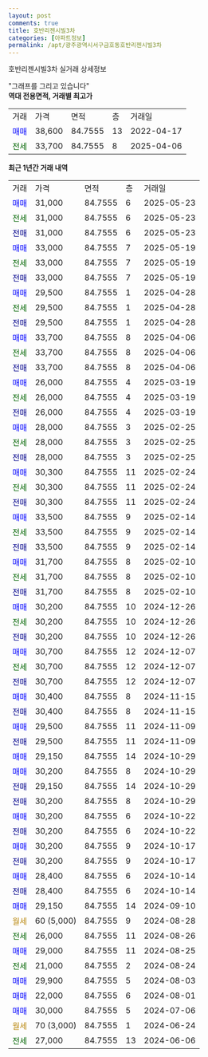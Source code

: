 ```yaml
---
layout: post
comments: true
title: 호반리젠시빌3차
categories: [아파트정보]
permalink: /apt/광주광역시서구금호동호반리젠시빌3차
---
```


호반리젠시빌3차 실거래 상세정보

<script type="text/javascript">
  google.charts.load('current', {'packages':['line', 'corechart']});
  google.charts.setOnLoadCallback(drawChart);

  function drawChart() {
    var data = new google.visualization.DataTable();
    data.addColumn('date', '거래일');
    data.addColumn('number', "매매");
    data.addColumn('number', "전세");
    data.addColumn('number', "전매");

    data.addRows([[new Date(Date.parse("2025-05-23")), 31000, null, null], [new Date(Date.parse("2025-05-23")), null, 31000, null], [new Date(Date.parse("2025-05-23")), null, null, 31000], [new Date(Date.parse("2025-05-19")), 33000, null, null], [new Date(Date.parse("2025-05-19")), null, 33000, null], [new Date(Date.parse("2025-05-19")), null, null, 33000], [new Date(Date.parse("2025-04-28")), 29500, null, null], [new Date(Date.parse("2025-04-28")), null, 29500, null], [new Date(Date.parse("2025-04-28")), null, null, 29500], [new Date(Date.parse("2025-04-06")), 33700, null, null], [new Date(Date.parse("2025-04-06")), null, 33700, null], [new Date(Date.parse("2025-04-06")), null, null, 33700], [new Date(Date.parse("2025-03-19")), 26000, null, null], [new Date(Date.parse("2025-03-19")), null, 26000, null], [new Date(Date.parse("2025-03-19")), null, null, 26000], [new Date(Date.parse("2025-02-25")), 28000, null, null], [new Date(Date.parse("2025-02-25")), null, 28000, null], [new Date(Date.parse("2025-02-25")), null, null, 28000], [new Date(Date.parse("2025-02-24")), 30300, null, null], [new Date(Date.parse("2025-02-24")), null, 30300, null], [new Date(Date.parse("2025-02-24")), null, null, 30300], [new Date(Date.parse("2025-02-14")), 33500, null, null], [new Date(Date.parse("2025-02-14")), null, 33500, null], [new Date(Date.parse("2025-02-14")), null, null, 33500], [new Date(Date.parse("2025-02-10")), 31700, null, null], [new Date(Date.parse("2025-02-10")), null, 31700, null], [new Date(Date.parse("2025-02-10")), null, null, 31700], [new Date(Date.parse("2024-12-26")), 30200, null, null], [new Date(Date.parse("2024-12-26")), null, 30200, null], [new Date(Date.parse("2024-12-26")), null, null, 30200], [new Date(Date.parse("2024-12-07")), 30700, null, null], [new Date(Date.parse("2024-12-07")), null, 30700, null], [new Date(Date.parse("2024-12-07")), null, null, 30700], [new Date(Date.parse("2024-11-15")), 30400, null, null], [new Date(Date.parse("2024-11-15")), null, null, 30400], [new Date(Date.parse("2024-11-09")), 29500, null, null], [new Date(Date.parse("2024-11-09")), null, null, 29500], [new Date(Date.parse("2024-10-29")), 29150, null, null], [new Date(Date.parse("2024-10-29")), 30200, null, null], [new Date(Date.parse("2024-10-29")), null, null, 29150], [new Date(Date.parse("2024-10-29")), null, null, 30200], [new Date(Date.parse("2024-10-22")), 30200, null, null], [new Date(Date.parse("2024-10-22")), null, null, 30200], [new Date(Date.parse("2024-10-17")), 30200, null, null], [new Date(Date.parse("2024-10-17")), null, null, 30200], [new Date(Date.parse("2024-10-14")), 28400, null, null], [new Date(Date.parse("2024-10-14")), null, null, 28400], [new Date(Date.parse("2024-09-10")), 29150, null, null], [new Date(Date.parse("2024-08-28")), null, null, null], [new Date(Date.parse("2024-08-26")), null, 26000, null], [new Date(Date.parse("2024-08-25")), 29000, null, null], [new Date(Date.parse("2024-08-24")), null, 21000, null], [new Date(Date.parse("2024-08-03")), 29900, null, null], [new Date(Date.parse("2024-08-01")), 22000, null, null], [new Date(Date.parse("2024-07-06")), 30000, null, null], [new Date(Date.parse("2024-06-24")), null, null, null], [new Date(Date.parse("2024-06-06")), null, 27000, null]]);

    var options = {
      hAxis: {
        format: 'yyyy/MM/dd'
      },    
      lineWidth: 0,
      pointsVisible: true,    
      title: '최근 1년간 유형별 실거래가 분포',
      legend: { position: 'bottom' }
    };

    var formatter = new google.visualization.NumberFormat({pattern:'###,###'} );
    formatter.format(data, 1);
    formatter.format(data, 2);
    
    setTimeout(function() {
        var chart = new google.visualization.LineChart(document.getElementById('columnchart_material'));
        chart.draw(data, (options));
        document.getElementById('loading').style.display = 'none';
    }, 200);
  }
</script>


<div id="loading" style="z-index:20; display: block; margin-left: 0px">"그래프를 그리고 있습니다"</div>
<div id="columnchart_material" style="width: 95%; margin-left: 0px; display: block"></div>
<!-- contents start -->
<b>역대 전용면적, 거래별 최고가</b>
<table class="sortable">
    <tr>
      <td>거래</td>
      <td>가격</td>
      <td>면적</td>
      <td>층</td>
      <td>거래일</td>
    </tr>
        <tr>
          <td><a style="color: blue">매매</a></td>
          <td>38,600</td>
          <td>84.7555</td>
          <td>13</td>
          <td>2022-04-17</td>
        </tr>        
        <tr>
              <td><a style="color: darkgreen">전세</a></td>
              <td>33,700</td>
              <td>84.7555</td>
              <td>8</td>
              <td>2025-04-06</td>
            </tr>        
    
</table>

<b>최근 1년간 거래 내역</b>

<table class="sortable">
    <tr>
      <td>거래</td>
      <td>가격</td>
      <td>면적</td>
      <td>층</td>
      <td>거래일</td>
    </tr>
    <tr>
      <td><a style="color: blue">매매</a></td>
      <td>31,000</td>
      <td>84.7555</td>
      <td>6</td>
      <td>2025-05-23</td>
    </tr>          <tr>
      <td><a style="color: darkgreen">전세</a></td>
      <td>31,000</td>
      <td>84.7555</td>
      <td>6</td>
      <td>2025-05-23</td>
    </tr>          <tr>
      <td><a style="color: darkblue">전매</a></td>
      <td>31,000</td>
      <td>84.7555</td>
      <td>6</td>
      <td>2025-05-23</td>
    </tr>          <tr>
      <td><a style="color: blue">매매</a></td>
      <td>33,000</td>
      <td>84.7555</td>
      <td>7</td>
      <td>2025-05-19</td>
    </tr>          <tr>
      <td><a style="color: darkgreen">전세</a></td>
      <td>33,000</td>
      <td>84.7555</td>
      <td>7</td>
      <td>2025-05-19</td>
    </tr>          <tr>
      <td><a style="color: darkblue">전매</a></td>
      <td>33,000</td>
      <td>84.7555</td>
      <td>7</td>
      <td>2025-05-19</td>
    </tr>          <tr>
      <td><a style="color: blue">매매</a></td>
      <td>29,500</td>
      <td>84.7555</td>
      <td>1</td>
      <td>2025-04-28</td>
    </tr>          <tr>
      <td><a style="color: darkgreen">전세</a></td>
      <td>29,500</td>
      <td>84.7555</td>
      <td>1</td>
      <td>2025-04-28</td>
    </tr>          <tr>
      <td><a style="color: darkblue">전매</a></td>
      <td>29,500</td>
      <td>84.7555</td>
      <td>1</td>
      <td>2025-04-28</td>
    </tr>          <tr>
      <td><a style="color: blue">매매</a></td>
      <td>33,700</td>
      <td>84.7555</td>
      <td>8</td>
      <td>2025-04-06</td>
    </tr>          <tr>
      <td><a style="color: darkgreen">전세</a></td>
      <td>33,700</td>
      <td>84.7555</td>
      <td>8</td>
      <td>2025-04-06</td>
    </tr>          <tr>
      <td><a style="color: darkblue">전매</a></td>
      <td>33,700</td>
      <td>84.7555</td>
      <td>8</td>
      <td>2025-04-06</td>
    </tr>          <tr>
      <td><a style="color: blue">매매</a></td>
      <td>26,000</td>
      <td>84.7555</td>
      <td>4</td>
      <td>2025-03-19</td>
    </tr>          <tr>
      <td><a style="color: darkgreen">전세</a></td>
      <td>26,000</td>
      <td>84.7555</td>
      <td>4</td>
      <td>2025-03-19</td>
    </tr>          <tr>
      <td><a style="color: darkblue">전매</a></td>
      <td>26,000</td>
      <td>84.7555</td>
      <td>4</td>
      <td>2025-03-19</td>
    </tr>          <tr>
      <td><a style="color: blue">매매</a></td>
      <td>28,000</td>
      <td>84.7555</td>
      <td>3</td>
      <td>2025-02-25</td>
    </tr>          <tr>
      <td><a style="color: darkgreen">전세</a></td>
      <td>28,000</td>
      <td>84.7555</td>
      <td>3</td>
      <td>2025-02-25</td>
    </tr>          <tr>
      <td><a style="color: darkblue">전매</a></td>
      <td>28,000</td>
      <td>84.7555</td>
      <td>3</td>
      <td>2025-02-25</td>
    </tr>          <tr>
      <td><a style="color: blue">매매</a></td>
      <td>30,300</td>
      <td>84.7555</td>
      <td>11</td>
      <td>2025-02-24</td>
    </tr>          <tr>
      <td><a style="color: darkgreen">전세</a></td>
      <td>30,300</td>
      <td>84.7555</td>
      <td>11</td>
      <td>2025-02-24</td>
    </tr>          <tr>
      <td><a style="color: darkblue">전매</a></td>
      <td>30,300</td>
      <td>84.7555</td>
      <td>11</td>
      <td>2025-02-24</td>
    </tr>          <tr>
      <td><a style="color: blue">매매</a></td>
      <td>33,500</td>
      <td>84.7555</td>
      <td>9</td>
      <td>2025-02-14</td>
    </tr>          <tr>
      <td><a style="color: darkgreen">전세</a></td>
      <td>33,500</td>
      <td>84.7555</td>
      <td>9</td>
      <td>2025-02-14</td>
    </tr>          <tr>
      <td><a style="color: darkblue">전매</a></td>
      <td>33,500</td>
      <td>84.7555</td>
      <td>9</td>
      <td>2025-02-14</td>
    </tr>          <tr>
      <td><a style="color: blue">매매</a></td>
      <td>31,700</td>
      <td>84.7555</td>
      <td>8</td>
      <td>2025-02-10</td>
    </tr>          <tr>
      <td><a style="color: darkgreen">전세</a></td>
      <td>31,700</td>
      <td>84.7555</td>
      <td>8</td>
      <td>2025-02-10</td>
    </tr>          <tr>
      <td><a style="color: darkblue">전매</a></td>
      <td>31,700</td>
      <td>84.7555</td>
      <td>8</td>
      <td>2025-02-10</td>
    </tr>          <tr>
      <td><a style="color: blue">매매</a></td>
      <td>30,200</td>
      <td>84.7555</td>
      <td>10</td>
      <td>2024-12-26</td>
    </tr>          <tr>
      <td><a style="color: darkgreen">전세</a></td>
      <td>30,200</td>
      <td>84.7555</td>
      <td>10</td>
      <td>2024-12-26</td>
    </tr>          <tr>
      <td><a style="color: darkblue">전매</a></td>
      <td>30,200</td>
      <td>84.7555</td>
      <td>10</td>
      <td>2024-12-26</td>
    </tr>          <tr>
      <td><a style="color: blue">매매</a></td>
      <td>30,700</td>
      <td>84.7555</td>
      <td>12</td>
      <td>2024-12-07</td>
    </tr>          <tr>
      <td><a style="color: darkgreen">전세</a></td>
      <td>30,700</td>
      <td>84.7555</td>
      <td>12</td>
      <td>2024-12-07</td>
    </tr>          <tr>
      <td><a style="color: darkblue">전매</a></td>
      <td>30,700</td>
      <td>84.7555</td>
      <td>12</td>
      <td>2024-12-07</td>
    </tr>          <tr>
      <td><a style="color: blue">매매</a></td>
      <td>30,400</td>
      <td>84.7555</td>
      <td>8</td>
      <td>2024-11-15</td>
    </tr>          <tr>
      <td><a style="color: darkblue">전매</a></td>
      <td>30,400</td>
      <td>84.7555</td>
      <td>8</td>
      <td>2024-11-15</td>
    </tr>          <tr>
      <td><a style="color: blue">매매</a></td>
      <td>29,500</td>
      <td>84.7555</td>
      <td>11</td>
      <td>2024-11-09</td>
    </tr>          <tr>
      <td><a style="color: darkblue">전매</a></td>
      <td>29,500</td>
      <td>84.7555</td>
      <td>11</td>
      <td>2024-11-09</td>
    </tr>          <tr>
      <td><a style="color: blue">매매</a></td>
      <td>29,150</td>
      <td>84.7555</td>
      <td>14</td>
      <td>2024-10-29</td>
    </tr>          <tr>
      <td><a style="color: blue">매매</a></td>
      <td>30,200</td>
      <td>84.7555</td>
      <td>8</td>
      <td>2024-10-29</td>
    </tr>          <tr>
      <td><a style="color: darkblue">전매</a></td>
      <td>29,150</td>
      <td>84.7555</td>
      <td>14</td>
      <td>2024-10-29</td>
    </tr>          <tr>
      <td><a style="color: darkblue">전매</a></td>
      <td>30,200</td>
      <td>84.7555</td>
      <td>8</td>
      <td>2024-10-29</td>
    </tr>          <tr>
      <td><a style="color: blue">매매</a></td>
      <td>30,200</td>
      <td>84.7555</td>
      <td>6</td>
      <td>2024-10-22</td>
    </tr>          <tr>
      <td><a style="color: darkblue">전매</a></td>
      <td>30,200</td>
      <td>84.7555</td>
      <td>6</td>
      <td>2024-10-22</td>
    </tr>          <tr>
      <td><a style="color: blue">매매</a></td>
      <td>30,200</td>
      <td>84.7555</td>
      <td>9</td>
      <td>2024-10-17</td>
    </tr>          <tr>
      <td><a style="color: darkblue">전매</a></td>
      <td>30,200</td>
      <td>84.7555</td>
      <td>9</td>
      <td>2024-10-17</td>
    </tr>          <tr>
      <td><a style="color: blue">매매</a></td>
      <td>28,400</td>
      <td>84.7555</td>
      <td>6</td>
      <td>2024-10-14</td>
    </tr>          <tr>
      <td><a style="color: darkblue">전매</a></td>
      <td>28,400</td>
      <td>84.7555</td>
      <td>6</td>
      <td>2024-10-14</td>
    </tr>          <tr>
      <td><a style="color: blue">매매</a></td>
      <td>29,150</td>
      <td>84.7555</td>
      <td>14</td>
      <td>2024-09-10</td>
    </tr>          <tr>
      <td><a style="color: darkgoldenrod">월세</a></td>
      <td>60 (5,000)</td>
      <td>84.7555</td>
      <td>9</td>
      <td>2024-08-28</td>
    </tr>          <tr>
      <td><a style="color: darkgreen">전세</a></td>
      <td>26,000</td>
      <td>84.7555</td>
      <td>11</td>
      <td>2024-08-26</td>
    </tr>          <tr>
      <td><a style="color: blue">매매</a></td>
      <td>29,000</td>
      <td>84.7555</td>
      <td>11</td>
      <td>2024-08-25</td>
    </tr>          <tr>
      <td><a style="color: darkgreen">전세</a></td>
      <td>21,000</td>
      <td>84.7555</td>
      <td>2</td>
      <td>2024-08-24</td>
    </tr>          <tr>
      <td><a style="color: blue">매매</a></td>
      <td>29,900</td>
      <td>84.7555</td>
      <td>5</td>
      <td>2024-08-03</td>
    </tr>          <tr>
      <td><a style="color: blue">매매</a></td>
      <td>22,000</td>
      <td>84.7555</td>
      <td>6</td>
      <td>2024-08-01</td>
    </tr>          <tr>
      <td><a style="color: blue">매매</a></td>
      <td>30,000</td>
      <td>84.7555</td>
      <td>5</td>
      <td>2024-07-06</td>
    </tr>          <tr>
      <td><a style="color: darkgoldenrod">월세</a></td>
      <td>70 (3,000)</td>
      <td>84.7555</td>
      <td>1</td>
      <td>2024-06-24</td>
    </tr>          <tr>
      <td><a style="color: darkgreen">전세</a></td>
      <td>27,000</td>
      <td>84.7555</td>
      <td>13</td>
      <td>2024-06-06</td>
    </tr>      </table>
<!-- contents end -->    

